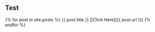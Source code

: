 ## Test

{% for post in site.posts %}
	{{ post.title }}  |[Click Here]({{ post.url }})
{% endfor %}
